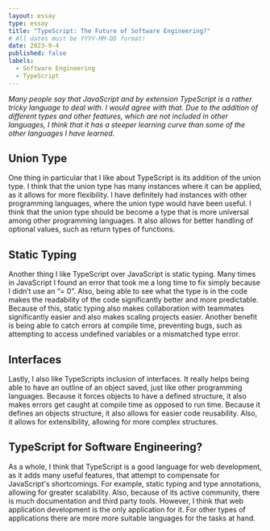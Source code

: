 ```yaml
---
layout: essay
type: essay
title: "TypeScript: The Future of Software Engineering?"
# All dates must be YYYY-MM-DD format!
date: 2023-9-4
published: false
labels:
  - Software Engineering
  - TypeScript
---
```


*Many people say that JavaScript and by extension TypeScript is a rather tricky language to deal with. I would agree with that. Due to the addition of different types and other features, which are not included in other languages, I think that it has a steeper learning curve than some of the other languages I have learned.*

## Union Type

One thing in particular that I like about TypeScript is its addition of the union type. I think that the union type has many instances where it can be applied, as it allows for more flexibility. I have definitely had instances with other programming languages, where the union type would have been useful. I think that the union type should be become a type that is more universal among other programming languages. It also allows for better handling of optional values, such as return types of functions.

## Static Typing

Another thing I like TypeScript over JavaScript is static typing. Many times in JavaScript I found an error that took me a long time to fix simply because I didn’t use an “= 0”. Also, being able to see what the type is in the code makes the readability of the code significantly better and more predictable. Because of this, static typing also makes collaboration with teammates significantly easier and also makes scaling projects easier. Another benefit is being able to catch errors at compile time, preventing bugs, such as attempting to access undefined variables or a mismatched type error.

## Interfaces

Lastly, I also like TypeScripts inclusion of interfaces. It really helps being able to have an outline of an object saved, just like other programming languages. Because it forces objects to have a defined structure, it also makes errors get caught at compile time as opposed to run time. Because it defines an objects structure, it also allows for easier code reusability. Also, it allows for extensibility, allowing for more complex structures. 

## TypeScript for Software Engineering?

As a whole, I think that TypeScript is a good language for web development, as it adds many useful features, that attempt to compensate for JavaScript's shortcomings. For example, static typing and type annotations, allowing for greater scalability. Also, because of its active community, there is much documentation and third party tools. However, I think that web application development is the only application for it. For other types of applications there are more more suitable languages for the tasks at hand.

